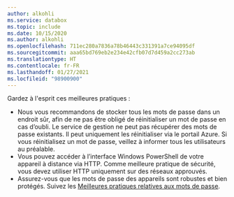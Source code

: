 ```yaml
---
author: alkohli
ms.service: databox
ms.topic: include
ms.date: 10/15/2020
ms.author: alkohli
ms.openlocfilehash: 711ec280a7836a78b46443c331391a7ce94095df
ms.sourcegitcommit: aaa65bd769eb2e234e42cfb07d7d459a2cc273ab
ms.translationtype: HT
ms.contentlocale: fr-FR
ms.lasthandoff: 01/27/2021
ms.locfileid: "98900900"
---
```

Gardez à l'esprit ces meilleures pratiques :

- Nous vous recommandons de stocker tous les mots de passe dans un endroit sûr, afin de ne pas être obligé de réinitialiser un mot de passe en cas d’oubli. Le service de gestion ne peut pas récupérer des mots de passe existants. Il peut uniquement les réinitialiser via le portail Azure. Si vous réinitialisez un mot de passe, veillez à informer tous les utilisateurs au préalable.
- Vous pouvez accéder à l’interface Windows PowerShell de votre appareil à distance via HTTP. Comme meilleure pratique de sécurité, vous devez utiliser HTTP uniquement sur des réseaux approuvés.
- Assurez-vous que les mots de passe des appareils sont robustes et bien protégés. Suivez les [Meilleures pratiques relatives aux mots de passe](../articles/security/fundamentals/identity-management-best-practices.md#enable-password-management).